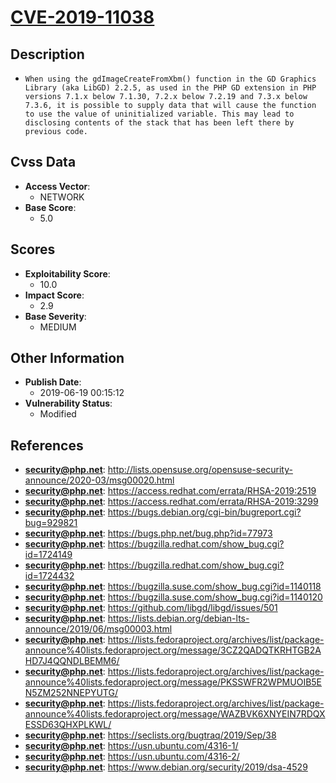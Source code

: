 
# [CVE-2019-11038](https://cve.mitre.org/cgi-bin/cvename.cgi?name=CVE-2019-11038)

## Description

- `When using the gdImageCreateFromXbm() function in the GD Graphics Library (aka LibGD) 2.2.5, as used in the PHP GD extension in PHP versions 7.1.x below 7.1.30, 7.2.x below 7.2.19 and 7.3.x below 7.3.6, it is possible to supply data that will cause the function to use the value of uninitialized variable. This may lead to disclosing contents of the stack that has been left there by previous code.`

## Cvss Data

- **Access Vector**:
  - NETWORK
- **Base Score**:
  - 5.0

## Scores

- **Exploitability Score**:
  - 10.0
- **Impact Score**:
  - 2.9
- **Base Severity**:
  - MEDIUM

## Other Information

- **Publish Date**:
  - 2019-06-19 00:15:12
- **Vulnerability Status**:
  - Modified

## References

- **security@php.net**: http://lists.opensuse.org/opensuse-security-announce/2020-03/msg00020.html
- **security@php.net**: https://access.redhat.com/errata/RHSA-2019:2519
- **security@php.net**: https://access.redhat.com/errata/RHSA-2019:3299
- **security@php.net**: https://bugs.debian.org/cgi-bin/bugreport.cgi?bug=929821
- **security@php.net**: https://bugs.php.net/bug.php?id=77973
- **security@php.net**: https://bugzilla.redhat.com/show_bug.cgi?id=1724149
- **security@php.net**: https://bugzilla.redhat.com/show_bug.cgi?id=1724432
- **security@php.net**: https://bugzilla.suse.com/show_bug.cgi?id=1140118
- **security@php.net**: https://bugzilla.suse.com/show_bug.cgi?id=1140120
- **security@php.net**: https://github.com/libgd/libgd/issues/501
- **security@php.net**: https://lists.debian.org/debian-lts-announce/2019/06/msg00003.html
- **security@php.net**: https://lists.fedoraproject.org/archives/list/package-announce%40lists.fedoraproject.org/message/3CZ2QADQTKRHTGB2AHD7J4QQNDLBEMM6/
- **security@php.net**: https://lists.fedoraproject.org/archives/list/package-announce%40lists.fedoraproject.org/message/PKSSWFR2WPMUOIB5EN5ZM252NNEPYUTG/
- **security@php.net**: https://lists.fedoraproject.org/archives/list/package-announce%40lists.fedoraproject.org/message/WAZBVK6XNYEIN7RDQXESSD63QHXPLKWL/
- **security@php.net**: https://seclists.org/bugtraq/2019/Sep/38
- **security@php.net**: https://usn.ubuntu.com/4316-1/
- **security@php.net**: https://usn.ubuntu.com/4316-2/
- **security@php.net**: https://www.debian.org/security/2019/dsa-4529
